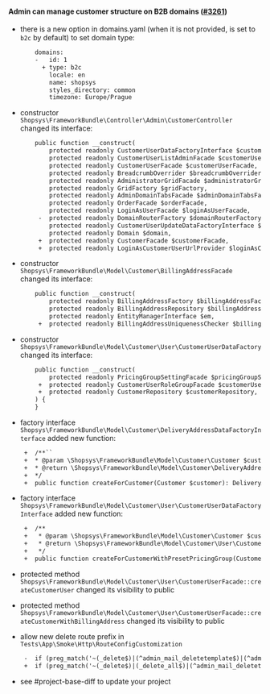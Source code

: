 #### Admin can manage customer structure on B2B domains ([#3261](https://github.com/shopsys/shopsys/pull/3261))

-   there is a new option in domains.yaml (when it is not provided, is set to `b2c` by default) to set domain type:

    ```diff
        domains:
        -   id: 1
          + type: b2c
            locale: en
            name: shopsys
            styles_directory: common
            timezone: Europe/Prague
    ```

-   constructor `Shopsys\FrameworkBundle\Controller\Admin\CustomerController` changed its interface:
    ```diff
        public function __construct(
            protected readonly CustomerUserDataFactoryInterface $customerUserDataFactory,
            protected readonly CustomerUserListAdminFacade $customerUserListAdminFacade,
            protected readonly CustomerUserFacade $customerUserFacade,
            protected readonly BreadcrumbOverrider $breadcrumbOverrider,
            protected readonly AdministratorGridFacade $administratorGridFacade,
            protected readonly GridFactory $gridFactory,
            protected readonly AdminDomainTabsFacade $adminDomainTabsFacade,
            protected readonly OrderFacade $orderFacade,
            protected readonly LoginAsUserFacade $loginAsUserFacade,
         -  protected readonly DomainRouterFactory $domainRouterFactory,
            protected readonly CustomerUserUpdateDataFactoryInterface $customerUserUpdateDataFactory,
            protected readonly Domain $domain,
         +  protected readonly CustomerFacade $customerFacade,
         +  protected readonly LoginAsCustomerUserUrlProvider $loginAsCustomerUserUrlProvider,
    ```
-   constructor `Shopsys\FrameworkBundle\Model\Customer\BillingAddressFacade` changed its interface:

    ```diff
        public function __construct(
            protected readonly BillingAddressFactory $billingAddressFactory,
            protected readonly BillingAddressRepository $billingAddressRepository,
            protected readonly EntityManagerInterface $em,
         +  protected readonly BillingAddressUniquenessChecker $billingAddressUniquenessChecker,
    ```

-   constructor `Shopsys\FrameworkBundle\Model\Customer\User\CustomerUserDataFactory` changed its interface:
    ```diff
        public function __construct(
            protected readonly PricingGroupSettingFacade $pricingGroupSettingFacade,
         +  protected readonly CustomerUserRoleGroupFacade $customerUserRoleGroupFacade,
         +  protected readonly CustomerRepository $customerRepository,
        ) {
        }
    ```
-   factory interface `Shopsys\FrameworkBundle\Model\Customer\DeliveryAddressDataFactoryInterface` added new function:
    ```diff
     +  /**``
     +  * @param \Shopsys\FrameworkBundle\Model\Customer\Customer $customer``
     +  * @return \Shopsys\FrameworkBundle\Model\Customer\DeliveryAddressData
     +  */
     +  public function createForCustomer(Customer $customer): DeliveryAddressData;
    ```
-   factory interface `Shopsys\FrameworkBundle\Model\Customer\User\CustomerUserDataFactoryInterface` added new function:

    ```diff
     +  /**
     +   * @param \Shopsys\FrameworkBundle\Model\Customer\Customer $customer
     +   * @return \Shopsys\FrameworkBundle\Model\Customer\User\CustomerUserData
     +   */
     +  public function createForCustomerWithPresetPricingGroup(Customer $customer): CustomerUserData;
    ```

-   protected method `Shopsys\FrameworkBundle\Model\Customer\User\CustomerUserFacade::createCustomerUser` changed its visibility to public

-   protected method `Shopsys\FrameworkBundle\Model\Customer\User\CustomerUserFacade::createCustomerWithBillingAddress` changed its visibility to public

-   allow new delete route prefix in `Tests\App\Smoke\Http\RouteConfigCustomization`

    ```diff
     -  if (preg_match('~(_delete$)|(^admin_mail_deletetemplate$)|(^admin_(stock|store)_setdefault$)~', $info->getRouteName())) {
     +  if (preg_match('~(_delete$)|(_delete_all$)|(^admin_mail_deletetemplate$)|(^admin_(stock|store)_setdefault$)~', $info->getRouteName())) {
    ```

-   see #project-base-diff to update your project
